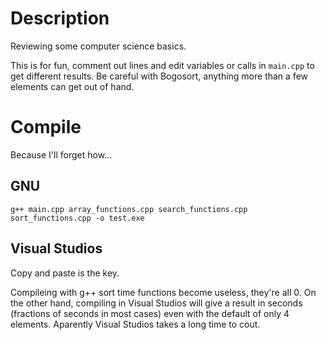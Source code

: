 Description
===========
Reviewing some computer science basics.

This is for fun, comment out lines and edit variables or calls in `main.cpp` to 
get different results. Be careful with Bogosort, anything more than a few
elements can get out of hand.

Compile
=======
Because I'll forget how...

GNU
---

    g++ main.cpp array_functions.cpp search_functions.cpp sort_functions.cpp -o test.exe


Visual Studios
--------------
Copy and paste is the key.


Compileing with g++ sort time functions become useless, they're all 0. On the
other hand, compiling in Visual Studios will give a result in seconds (fractions
of seconds in most cases) even with the default of only 4 elements. Aparently 
Visual Studios takes a long time to cout.
